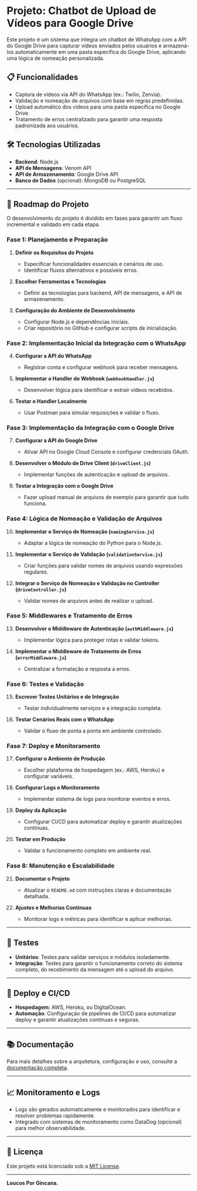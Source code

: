# Projeto: Chatbot de Upload de Vídeos para Google Drive

Este projeto é um sistema que integra um chatbot de WhatsApp com a API do Google Drive para capturar vídeos enviados pelos usuários e armazená-los automaticamente em uma pasta específica do Google Drive, aplicando uma lógica de nomeação personalizada.

## 📋 Funcionalidades

- Captura de vídeos via API do WhatsApp (ex.: Twilio, Zenvia).
- Validação e nomeação de arquivos com base em regras predefinidas.
- Upload automático dos vídeos para uma pasta específica no Google Drive.
- Tratamento de erros centralizado para garantir uma resposta padronizada aos usuários.

## 🛠️ Tecnologias Utilizadas

- **Backend**: Node.js
- **API de Mensagens**: Venom API
- **API de Armazenamento**: Google Drive API
- **Banco de Dados** (opcional): MongoDB ou PostgreSQL

---

## 📅 Roadmap do Projeto

O desenvolvimento do projeto é dividido em fases para garantir um fluxo incremental e validado em cada etapa.

### **Fase 1: Planejamento e Preparação**

1. **Definir os Requisitos do Projeto**
   - Especificar funcionalidades essenciais e cenários de uso.
   - Identificar fluxos alternativos e possíveis erros.

2. **Escolher Ferramentas e Tecnologias**
   - Definir as tecnologias para backend, API de mensagens, e API de armazenamento.

3. **Configuração do Ambiente de Desenvolvimento**
   - Configurar Node.js e dependências iniciais.
   - Criar repositório no GitHub e configurar scripts de inicialização.

### **Fase 2: Implementação Inicial da Integração com o WhatsApp**

4. **Configurar a API do WhatsApp**
   - Registrar conta e configurar webhook para receber mensagens.

5. **Implementar o Handler de Webhook (`webhookHandler.js`)**
   - Desenvolver lógica para identificar e extrair vídeos recebidos.

6. **Testar o Handler Localmente**
   - Usar Postman para simular requisições e validar o fluxo.

### **Fase 3: Implementação da Integração com o Google Drive**

7. **Configurar a API do Google Drive**
   - Ativar API no Google Cloud Console e configurar credenciais OAuth.

8. **Desenvolver o Módulo de Drive Client (`driveClient.js`)**
   - Implementar funções de autenticação e upload de arquivos.

9. **Testar a Integração com o Google Drive**
   - Fazer upload manual de arquivos de exemplo para garantir que tudo funciona.

### **Fase 4: Lógica de Nomeação e Validação de Arquivos**

10. **Implementar o Serviço de Nomeação (`namingService.js`)**
    - Adaptar a lógica de nomeação do Python para o Node.js.

11. **Implementar o Serviço de Validação (`validationService.js`)**
    - Criar funções para validar nomes de arquivos usando expressões regulares.

12. **Integrar o Serviço de Nomeação e Validação no Controller (`driveController.js`)**
    - Validar nomes de arquivos antes de realizar o upload.

### **Fase 5: Middlewares e Tratamento de Erros**

13. **Desenvolver o Middleware de Autenticação (`authMiddleware.js`)**
    - Implementar lógica para proteger rotas e validar tokens.

14. **Implementar o Middleware de Tratamento de Erros (`errorMiddleware.js`)**
    - Centralizar a formatação e resposta a erros.

### **Fase 6: Testes e Validação**

15. **Escrever Testes Unitários e de Integração**
    - Testar individualmente serviços e a integração completa.

16. **Testar Cenários Reais com o WhatsApp**
    - Validar o fluxo de ponta a ponta em ambiente controlado.

### **Fase 7: Deploy e Monitoramento**

17. **Configurar o Ambiente de Produção**
    - Escolher plataforma de hospedagem (ex.: AWS, Heroku) e configurar variáveis.

18. **Configurar Logs e Monitoramento**
    - Implementar sistema de logs para monitorar eventos e erros.

19. **Deploy da Aplicação**
    - Configurar CI/CD para automatizar deploy e garantir atualizações contínuas.

20. **Testar em Produção**
    - Validar o funcionamento completo em ambiente real.

### **Fase 8: Manutenção e Escalabilidade**

21. **Documentar o Projeto**
    - Atualizar o `README.md` com instruções claras e documentação detalhada.

22. **Ajustes e Melhorias Contínuas**
    - Monitorar logs e métricas para identificar e aplicar melhorias.

---

## 🧪 Testes

- **Unitários**: Testes para validar serviços e módulos isoladamente.
- **Integração**: Testes para garantir o funcionamento correto do sistema completo, do recebimento da mensagem até o upload do arquivo.

---

## 🚀 Deploy e CI/CD

- **Hospedagem**: AWS, Heroku, ou DigitalOcean.
- **Automação**: Configuração de pipelines de CI/CD para automatizar deploy e garantir atualizações contínuas e seguras.

---

## 📚 Documentação

Para mais detalhes sobre a arquitetura, configuração e uso, consulte a [documentação completa](docs/README.md).

---

## 📈 Monitoramento e Logs

- Logs são gerados automaticamente e monitorados para identificar e resolver problemas rapidamente. 
- Integrado com sistemas de monitoramento como DataDog (opcional) para melhor observabilidade.

---

## 📝 Licença

Este projeto está licenciado sob a [MIT License](LICENSE).

---

**Loucos Por Gincana.**
